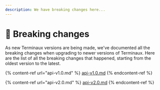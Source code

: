 ```yaml
---
description: We have breaking changes here...
---
```


# 🥛 Breaking changes

As new Terminaux versions are being made, we've documented all the breaking changes when upgrading to newer versions of Terminaux. Here are the list of all the breaking changes that happened, starting from the oldest version to the latest.

{% content-ref url="api-v1.0.md" %}
[api-v1.0.md](api-v1.0.md)
{% endcontent-ref %}

{% content-ref url="api-v2.0.md" %}
[api-v2.0.md](api-v2.0.md)
{% endcontent-ref %}
